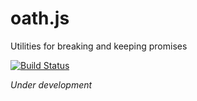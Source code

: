 oath.js
=======

Utilities for breaking and keeping promises

[![Build Status](https://travis-ci.org/SteefH/oath.js.svg?branch=master)](https://travis-ci.org/SteefH/oath.js)

_Under development_
